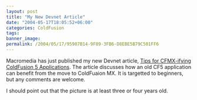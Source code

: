 ```yaml
---
layout: post
title: "My New Devnet Article"
date: "2004-05-17T18:05:52+06:00"
categories: ColdFusion 
tags: 
banner_image: 
permalink: /2004/05/17/95907B14-9F89-3FB6-D8EBE5B79C501FF6
---
```


Macromedia has just published my new Devnet article,  <a href="http://www.macromedia.com/devnet/mx/coldfusion/articles/updating_legacy.html">Tips for CFMX-ifying ColdFusion 5 Applications</a>. The article discusses how an old CF5 application can benefit from the move to ColdFuaion MX. It is targetted to beginners, but any comments are welcome.

I should point out that the picture is at least three or four years old.